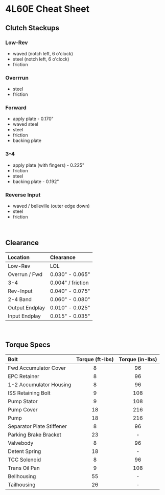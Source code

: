 # 4L60E Cheat Sheet

## Clutch Stackups

### Low-Rev
- waved (notch left, 6 o'clock)
- steel (notch left, 6 o'clock)
- friction

### Overrrun
- steel
- friction

### Forward
- apply plate - 0.170"
- waved steel
- steel
- friction
- backing plate

### 3-4
- apply plate (with fingers) - 0.225"
- friction
- steel
- backing plate - 0.192"

### Reverse Input
- waved / belleville (outer edge down)
- steel
- friction

&nbsp;

## Clearance

| Location | Clearance |
| :- | :- |
| Low-Rev | LOL |
| Overrun / Fwd | 0.030" - 0.065" |
| 3-4 | 0.004" / friction |
| Rev-Input |  0.040" - 0.075" |
| 2-4 Band |  0.060" - 0.080" |
| Output Endplay |  0.010" - 0.025" |
| Input Endplay |  0.015" - 0.035" |


&nbsp;

## Torque Specs

| Bolt | Torque (ft-lbs) | Torque (in-lbs) | 
| :- | :-: | :-: |
| Fwd Accumulator Cover | 8 | 96  |
| EPC Retainer | 8 | 96  |
| 1-2 Accumulator Housing | 8 | 96  |
| ISS Retaining Bolt | 9 | 108  |
| Pump Stator | 9 | 108  |
| Pump Cover | 18 | 216  |
| Pump | 18 | 216  |
| Separator Plate Stiffener | 8 | 96  |
| Parking Brake Bracket | 23 | -  |
| Valvebody | 8 | 96  |
| Detent Spring | 18 | -  |
| TCC Solenoid | 8 | 96 |
| Trans Oil Pan | 9 | 108  |
| Bellhousing | 55 | - |
| Tailhousing | 26 | - |

